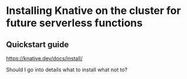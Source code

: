 # Installing Knative on the cluster for future serverless functions

## Quickstart guide 

https://knative.dev/docs/install/

Should I go into details what to install what not to?
